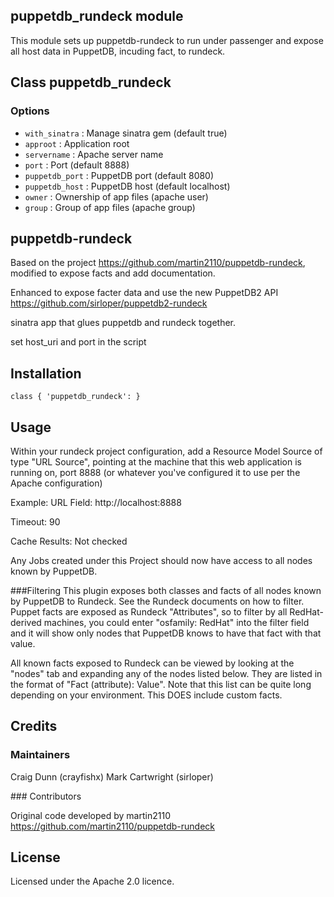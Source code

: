 ## puppetdb_rundeck module

This module sets up puppetdb-rundeck to run under passenger and expose all host data in PuppetDB, incuding fact, to rundeck.


## Class puppetdb_rundeck

### Options

* `with_sinatra` : Manage sinatra gem (default true)
* `approot` : Application root
* `servername` : Apache server name
* `port` : Port (default 8888)
* `puppetdb_port` : PuppetDB port (default 8080)
* `puppetdb_host` : PuppetDB host (default localhost)
* `owner` : Ownership of app files (apache user)
* `group` : Group of app files (apache group)



## puppetdb-rundeck
Based on the project https://github.com/martin2110/puppetdb-rundeck, modified to expose facts and add documentation.

Enhanced to expose facter data and use the new PuppetDB2 API https://github.com/sirloper/puppetdb2-rundeck


sinatra app that glues puppetdb and rundeck together. 

set host_uri and port in the script

## Installation

    class { 'puppetdb_rundeck': }


## Usage
Within your rundeck project configuration, add a Resource Model Source of type "URL Source", pointing at the machine that this web application is running on, port 8888 (or whatever you've configured it to use per the Apache configuration)

Example:
URL Field: http://localhost:8888

Timeout: 90

Cache Results: Not checked

Any Jobs created under this Project should now have access to all nodes known by PuppetDB.

###Filtering
This plugin exposes both classes and facts of all nodes known by PuppetDB to Rundeck.  See the Rundeck documents on how to filter.  Puppet facts are exposed as Rundeck "Attributes", so to filter by all RedHat-derived machines, you could enter "osfamily: RedHat" into the filter field and it will show only nodes that PuppetDB knows to have that fact with that value.

All known facts exposed to Rundeck can be viewed by looking at the "nodes" tab and expanding any of the nodes listed below.  They are listed in the format of "Fact (attribute): Value".  Note that this list can be quite long depending on your environment.  This DOES include custom facts.


## Credits

### Maintainers

Craig Dunn (crayfishx)
Mark Cartwright (sirloper)

### Contributors

Original code developed by martin2110 https://github.com/martin2110/puppetdb-rundeck


## License

Licensed under the Apache 2.0 licence.
